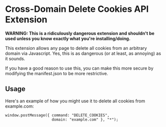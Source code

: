 Cross-Domain Delete Cookies API Extension
==========================================
**WARNING: This is a ridiculously dangerous extension and shouldn't be used 
unless you know exactly what you're installing/doing.**

This extension allows any page to delete all cookies from an arbitrary domain
via Javascript.  Yes, this is as dangerous (or at least, as annoying) as it
sounds.

If you have a good reason to use this, you can make this more secure by 
modifying the manifest.json to be more restrictive.

Usage
-----
Here's an example of how you might use it to delete all cookies from example.com:

    window.postMessage({ command: "DELETE_COOKIES", 
                         domain: "example.com" }, "*");
